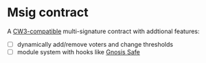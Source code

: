 # Msig contract

A [CW3-compatible](https://github.com/CosmWasm/cw-plus/tree/main/packages/cw3) multi-signature contract with addtional features:
- [ ] dynamically add/remove voters and change thresholds
- [ ] module system with hooks like [Gnosis Safe](https://help.gnosis-safe.io/en/articles/4934378-what-is-a-module)
